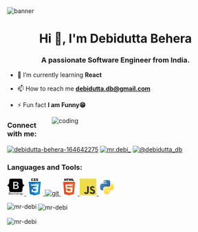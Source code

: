 <img align="center" alt="banner" width="auto" src="https://hub.fullsail.edu/assets/ext/share/key-careers-in-art-animation-and-design-a-beginners-guide-share.jpg" >
<h1 align="center">Hi 👋, I'm Debidutta Behera</h1>
<h3 align="center">A passionate Software Engineer from India.</h3>

- 🌱 I’m currently learning **React**

- 📫 How to reach me **debidutta.db@gmail.com**

- ⚡ Fun fact **I am Funny😁**

<img align="right" alt="coding" width="400px" src="https://user-images.githubusercontent.com/74038190/238353480-219bcc70-f5dc-466b-9a60-29653d8e8433.gif">

<h3 align="left">Connect with me:</h3>
<p align="left">
<a href="https://linkedin.com/in/debidutta-behera-164642275" target="blank"><img align="center" src="https://raw.githubusercontent.com/rahuldkjain/github-profile-readme-generator/master/src/images/icons/Social/linked-in-alt.svg" alt="debidutta-behera-164642275" height="30" width="40" /></a>
<a href="https://instagram.com/mr.debi_" target="blank"><img align="center" src="https://raw.githubusercontent.com/rahuldkjain/github-profile-readme-generator/master/src/images/icons/Social/instagram.svg" alt="mr.debi_" height="30" width="40" /></a>
<a href="https://www.hackerrank.com/@debidutta_db" target="blank"><img align="center" src="https://raw.githubusercontent.com/rahuldkjain/github-profile-readme-generator/master/src/images/icons/Social/hackerrank.svg" alt="@debidutta_db" height="30" width="40" /></a>
</p>

<h3 align="left">Languages and Tools:</h3>
<p align="left"> <a href="https://getbootstrap.com" target="_blank" rel="noreferrer"> <img src="https://raw.githubusercontent.com/devicons/devicon/master/icons/bootstrap/bootstrap-plain-wordmark.svg" alt="bootstrap" width="40" height="40"/> </a> <a href="https://www.w3schools.com/css/" target="_blank" rel="noreferrer"> <img src="https://raw.githubusercontent.com/devicons/devicon/master/icons/css3/css3-original-wordmark.svg" alt="css3" width="40" height="40"/> </a> <a href="https://git-scm.com/" target="_blank" rel="noreferrer"> <img src="https://www.vectorlogo.zone/logos/git-scm/git-scm-icon.svg" alt="git" width="40" height="40"/> </a> <a href="https://www.w3.org/html/" target="_blank" rel="noreferrer"> <img src="https://raw.githubusercontent.com/devicons/devicon/master/icons/html5/html5-original-wordmark.svg" alt="html5" width="40" height="40"/> </a> <a href="https://developer.mozilla.org/en-US/docs/Web/JavaScript" target="_blank" rel="noreferrer"> <img src="https://raw.githubusercontent.com/devicons/devicon/master/icons/javascript/javascript-original.svg" alt="javascript" width="40" height="40"/> </a> <a href="https://www.python.org" target="_blank" rel="noreferrer"> <img src="https://raw.githubusercontent.com/devicons/devicon/master/icons/python/python-original.svg" alt="python" width="40" height="40"/> </a> </p>

<p><img align="left" src="https://github-readme-stats.vercel.app/api/top-langs?username=mr-debi&show_icons=true&locale=en&layout=compact" alt="mr-debi" /></p>

<p>&nbsp;<img align="center" src="https://github-readme-stats.vercel.app/api?username=mr-debi&show_icons=true&locale=en" alt="mr-debi" /></p>

<p><img align="center" src="https://github-readme-streak-stats.herokuapp.com/?user=mr-debi&" alt="mr-debi" /></p>


<!--
**Mr-Debi/Mr-Debi** is a ✨ _special_ ✨ repository because its `README.md` (this file) appears on your GitHub profile.

Here are some ideas to get you started:

- 🔭 I’m currently working on ...
- 🌱 I’m currently learning ...
- 👯 I’m looking to collaborate on ...
- 🤔 I’m looking for help with ...
- 💬 Ask me about ...
- 📫 How to reach me: ...
- 😄 Pronouns: ...
- ⚡ Fun fact: ...
-->
